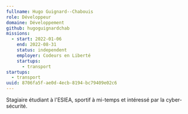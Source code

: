```yaml
---
fullname: Hugo Guignard--Chabouis
role: Développeur
domaine: Développement
github: hugoguignardchab
missions:
  - start: 2022-01-06
    end: 2022-08-31
    status: independent
    employer: Codeurs en Liberté
    startups:
      - transport
startups:
  - transport
uuid: 8706fa5f-ae0d-4ecb-8194-bc79409e02c6
---
```

Stagiaire étudiant à l'ESIEA, sportif à mi-temps et intéressé par la cyber-sécurité.